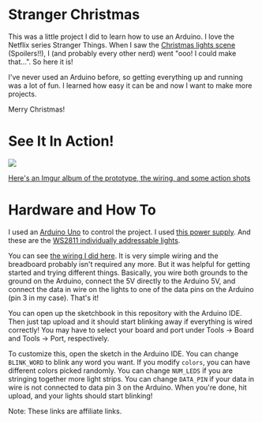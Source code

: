 Stranger Christmas
==================

This was a little project I did to learn how to use an Arduino. I love the Netflix
series Stranger Things. When I saw the [Christmas lights scene](https://www.youtube.com/watch?v=_kn2e-bIlmE) (Spoilers!!),
I (and probably every other nerd) went "ooo! I could make that...". So here it is!

I've never used an Arduino before, so getting everything up and running was a lot of
fun. I learned how easy it can be and now I want to make more projects.

Merry Christmas!

See It In Action!
=================

![](http://i.imgur.com/0zQ1AYA.gifv)

[Here's an Imgur album of the prototype, the wiring, and some action shots](http://imgur.com/a/isnp1)

Hardware and How To
===================

I used an [Arduino Uno](https://www.amazon.com/gp/product/B008GRTSV6?tag=serve01-20)
to control the project. I used [this power supply](https://www.amazon.com/gp/product/B011QGJ8DG?tag=serve01-20).
And these are the [WS2811 individually addressable lights](https://www.amazon.com/gp/product/B01AG923GI?tag=serve01-20).

You can see [the wiring I did here](http://i.imgur.com/Aye0Iks.jpg). It is very 
simple wiring and the breadboard probably isn't required any more. But it was 
helpful for getting started and trying different things. Basically, you wire
both grounds to the ground on the Arduino, connect the 5V directly to the Arduino 
5V, and connect the data in wire on the lights to one of the data pins on the 
Arduino (pin 3 in my case). That's it!

You can open up the sketchbook in this repository with the Arduino IDE. Then just
tap upload and it should start blinking away if everything is wired correctly! You
may have to select your board and port under Tools -> Board and Tools -> Port,
respectively. 

To customize this, open the sketch in the Arduino IDE. You can change `BLINK_WORD`
to blink any word you want. If you modify `colors`, you can have different colors
picked randomly. You can change `NUM_LEDS` if you are stringing together more light
strips. You can change `DATA_PIN` if your data in wire is not connected to data
pin 3 on the Arduino. When you're done, hit upload, and your lights should start
blinking!

Note: These links are affiliate links.
